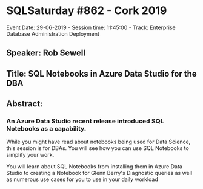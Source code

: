 # SQLSaturday #862 - Cork 2019
Event Date: 29-06-2019 - Session time: 11:45:00 - Track: Enterprise Database Administration  Deployment
## Speaker: Rob Sewell
## Title: SQL Notebooks in Azure Data Studio for the DBA
## Abstract:
### An Azure Data Studio recent release introduced SQL Notebooks as a capability.

While you might have read about notebooks being used for Data Science, this session is for DBAs. You will see how you can use SQL Notebooks to simplify your work.

You will learn about SQL Notebooks from installing them in Azure Data Studio to creating a Notebook for Glenn Berry's Diagnostic queries as well as numerous use cases for you to use in your daily workload
